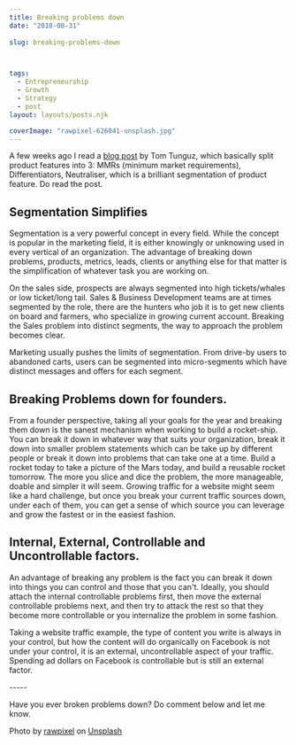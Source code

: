 ```yaml
---
title: Breaking problems down
date: "2018-08-31"
 
slug: breaking-problems-down



tags: 
  - Entrepreneurship 
  - Growth 
  - Strategy 
  - post
layout: layouts/posts.njk

coverImage: "rawpixel-626041-unsplash.jpg"
---
```


A few weeks ago I read a [blog post](http://tomtunguz.com/why-your-startup-doesnt-invest-enough-in-differentiators/) by Tom Tunguz, which basically split product features into 3: MMRs (minimum market requirements), Differentiators, Neutraliser, which is a brilliant segmentation of product feature. Do read the post.

## Segmentation Simplifies

Segmentation is a very powerful concept in every field. While the concept is popular in the marketing field, it is either knowingly or unknowing used in every vertical of an organization. The advantage of breaking down problems, products, metrics, leads, clients or anything else for that matter is the simplification of whatever task you are working on.

On the sales side, prospects are always segmented into high tickets/whales or low ticket/long tail. Sales & Business Development teams are at times segmented by the role, there are the hunters who job it is to get new clients on board and farmers, who specialize in growing current account. Breaking the Sales problem into distinct segments, the way to approach the problem becomes clear.

Marketing usually pushes the limits of segmentation. From drive-by users to abandoned carts, users can be segmented into micro-segments which have distinct messages and offers for each segment.

## Breaking Problems down for founders.

From a founder perspective, taking all your goals for the year and breaking them down is the sanest mechanism when working to build a rocket-ship. You can break it down in whatever way that suits your organization, break it down into smaller problem statements which can be take up by different people or break it down into problems that can take one at a time. Build a rocket today to take a picture of the Mars today, and build a reusable rocket tomorrow. The more you slice and dice the problem, the more manageable, doable and simpler it will seem. Growing traffic for a website might seem like a hard challenge, but once you break your current traffic sources down, under each of them, you can get a sense of which source you can leverage and grow the fastest or in the easiest fashion.

## **Internal, External, Controllable and Uncontrollable factors.**

An advantage of breaking any problem is the fact you can break it down into things you can control and those that you can't. Ideally, you should attach the internal controllable problems first, then move the external controllable problems next, and then try to attack the rest so that they become more controllable or you internalize the problem in some fashion.

Taking a website traffic example, the type of content you write is always in your control, but how the content will do organically on Facebook is not under your control, it is an external, uncontrollable aspect of your traffic. Spending ad dollars on Facebook is controllable but is still an external factor.

\-----

Have you ever broken problems down? Do comment below and let me know.

Photo by [rawpixel](https://unsplash.com/photos/8wClLnwbNkc?utm_source=unsplash&utm_medium=referral&utm_content=creditCopyText) on [Unsplash](https://unsplash.com/search/photos/checklist?utm_source=unsplash&utm_medium=referral&utm_content=creditCopyText)
